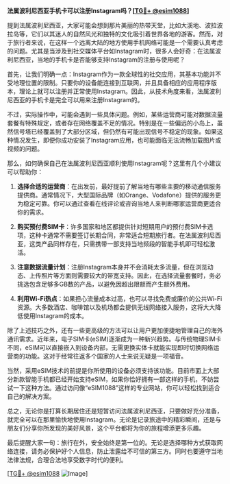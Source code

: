 **法属波利尼西亚手机卡可以注册Instagram吗？[[TG💪+ @esim1088](https://t.me/s/esim1088)]**

提到法属波利尼西亚，大家可能会想到那片美丽的热带天堂，比如大溪地、波拉波拉岛等，它们以其迷人的自然风光和独特的文化吸引着世界各地的游客。然而，对于旅行者来说，在这样一个远离大陆的地方使用手机网络可能是一个需要认真考虑的问题。尤其是当涉及到社交媒体平台如Instagram时，很多人会好奇：在法属波利尼西亚，当地的手机卡是否能够支持Instagram的注册与使用呢？

首先，让我们明确一点：Instagram作为一款全球性的社交应用，其基本功能并不受地理位置的限制。只要你的设备能连接到互联网，并且具备相应的应用程序版本，理论上就可以注册并正常使用Instagram。因此，从技术角度来看，法属波利尼西亚的手机卡是完全可以用来注册Instagram的。

不过，实际操作中，可能会遇到一些具体问题。例如，某些运营商可能对数据流量套餐有特殊规定，或者存在网络覆盖不足的情况。特别是在一些偏远的小岛上，虽然信号塔已经覆盖到了大部分区域，但仍然有可能出现信号不稳定的现象。如果这种情况发生，即便你成功安装了Instagram应用，也可能面临无法流畅加载图片或视频的问题。

那么，如何确保自己在法属波利尼西亚顺利使用Instagram呢？这里有几个小建议可以帮助你：

1. **选择合适的运营商**：在出发前，最好提前了解当地有哪些主要的移动通信服务提供商。通常情况下，大型国际品牌（如Orange、Vodafone）提供的服务更为稳定可靠。你可以通过查看在线评论或咨询当地人来判断哪家运营商更适合你的需求。

2. **购买预付费SIM卡**：许多国家和地区都提供针对短期用户的预付费SIM卡选项，这种卡通常不需要签订长期合同，非常适合短期旅行者。在法属波利尼西亚，这类产品同样存在，只需携带一部支持当地频段的智能手机即可轻松激活。

3. **注意数据流量计划**：注册Instagram本身并不会消耗太多流量，但在浏览动态、上传照片等方面则需要较大的带宽支持。因此，在选择流量套餐时，务必挑选包含足够多GB数的产品，以避免因超出限额而产生额外费用。

4. **利用Wi-Fi热点**：如果担心流量成本过高，也可以寻找免费或廉价的公共Wi-Fi资源。大多数酒店、咖啡馆以及机场都会提供无线网络接入服务，这将大大降低使用Instagram的成本。

除了上述技巧之外，还有一些更高级的方法可以让用户更加便捷地管理自己的海外通讯需求。近年来，电子SIM卡(eSIM)逐渐成为一种新兴趋势。与传统物理SIM卡不同，eSIM可以直接嵌入到设备内部，无需更换实体卡就能实现即时切换网络运营商的功能。这对于经常往返多个国家的人士来说无疑是一项福音。

当然，采用eSIM技术的前提是你所使用的设备必须支持该功能。目前市面上大部分新款智能手机都已经开始支持eSIM，如果你恰好拥有一部这样的手机，不妨尝试一下这种方法。通过访问像“eSIM1088”这样的专业网站，你可以轻松找到适合自己的解决方案。

总之，无论你是打算长期居住还是短暂访问法属波利尼西亚，只要做好充分准备，就完全可以在那里愉快地使用Instagram。无论是记录旅途中的精彩瞬间，还是与朋友们分享你所发现的美好风景，这个平台都将为你的旅程增添更多乐趣。

最后提醒大家一句：旅行在外，安全始终是第一位的。无论是选择哪种方式获取网络连接，请务必保护好个人信息，防止泄露给不可信的第三方。同时也要遵守当地法律法规，合理合法地享受数字时代的便利。

[[TG💪+ @esim1088](https://t.me/s/esim1088) ![Image](https://i.postimg.cc/4NQfJmqS/Snipaste-2025-05-13-00-14-12.png)]